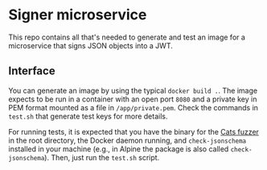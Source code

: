 # Signer microservice

This repo contains all that's needed to generate and test an image for a microservice that signs JSON objects into a JWT.

## Interface

You can generate an image by using the typical `docker build .`. The image expects to be run in a container with an open port `8080` and a private key in PEM format mounted as a file in `/app/private.pem`. Check the commands in `test.sh` that generate test keys for more details.

For running tests, it is expected that you have the binary for the [Cats fuzzer](https://endava.github.io/cats/) in the root directory, the Docker daemon running, and `check-jsonschema` installed in your machine (e.g., in Alpine the package is also called `check-jsonschema`). Then, just run the `test.sh` script.
